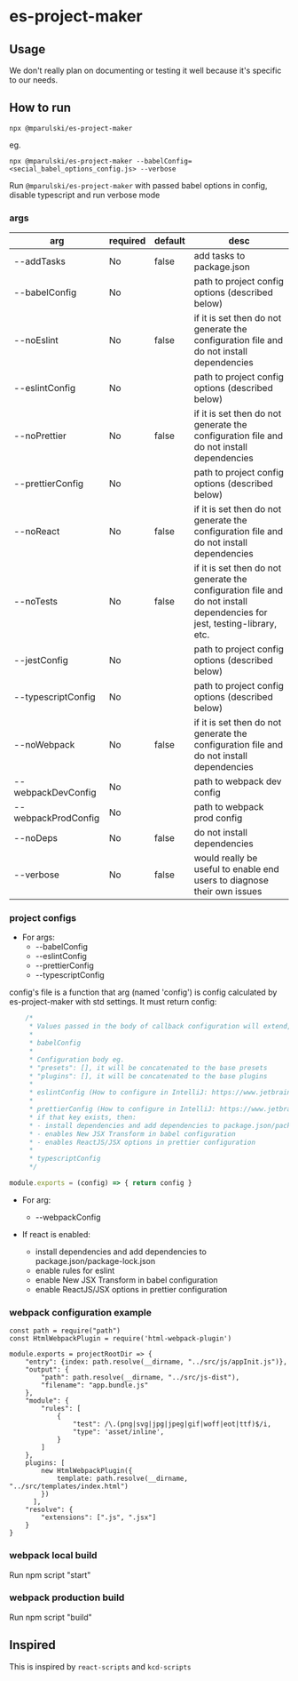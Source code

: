 # es-project-maker

## Usage 
We don't really plan on documenting or testing it well because it's specific to our needs.

## How to run 
```
npx @mparulski/es-project-maker
```
eg.
```
npx @mparulski/es-project-maker --babelConfig=<secial_babel_options_config.js> --verbose
```

Run `@mparulski/es-project-maker` with passed babel options in config, disable typescript and run verbose mode

### args
| arg                | required | default | desc |
|--------------------|----------|---------| -----|
| --addTasks         | No       | false | add tasks to package.json |
| --babelConfig      | No       |       | path to project config options (described below) |
| --noEslint         | No       | false | if it is set then do not generate the configuration file and do not install dependencies |
| --eslintConfig     | No       |       | path to project config options (described below) |
| --noPrettier       | No       | false | if it is set then do not generate the configuration file and do not install dependencies |
| --prettierConfig   | No       |       | path to project config options (described below) |
| --noReact          | No       | false | if it is set then do not generate the configuration file and do not install dependencies |
| --noTests          | No       | false | if it is set then do not generate the configuration file and do not install dependencies for jest, testing-library, etc.|
| --jestConfig       | No       |       | path to project config options (described below) |
| --typescriptConfig | No       |       | path to project config options (described below) |
| --noWebpack        | No       | false | if it is set then do not generate the configuration file and do not install dependencies |
| --webpackDevConfig | No       |       | path to webpack dev config |
| --webpackProdConfig| No       |       | path to webpack prod config |
| --noDeps           | No       | false | do not install dependencies |
| --verbose          | No       | false | would really be useful to enable end users to diagnose their own issues |

### project configs

- For args: 
  - --babelConfig
  - --eslintConfig
  - --prettierConfig
  - --typescriptConfig

config's file is a function that arg (named 'config') is config calculated by es-project-maker with std settings. It must return config:

```js
    /*
     * Values passed in the body of callback configuration will extend, delete or overwrite default values
     * 
     * babelConfig
     *
     * Configuration body eg.
     * "presets": [], it will be concatenated to the base presets
     * "plugins": [], it will be concatenated to the base plugins
     * 
     * eslintConfig (How to configure in IntelliJ: https://www.jetbrains.com/help/idea/eslint.html)
     * 
     * prettierConfig (How to configure in IntelliJ: https://www.jetbrains.com/help/idea/prettier.html#ws_prettier_install)
     * if that key exists, then:  
     * - install dependencies and add dependencies to package.json/package-lock.json
     * - enables New JSX Transform in babel configuration
     * - enables ReactJS/JSX options in prettier configuration
     *
     * typescriptConfig
     */

module.exports = (config) => { return config }
```

- For arg:

  - --webpackConfig

- If react is enabled:
    - install dependencies and add dependencies to package.json/package-lock.json
    - enable rules for eslint
    - enable New JSX Transform in babel configuration
    - enable ReactJS/JSX options in prettier configuration


### webpack configuration example

```
const path = require("path")
const HtmlWebpackPlugin = require('html-webpack-plugin')

module.exports = projectRootDir => {
    "entry": {index: path.resolve(__dirname, "../src/js/appInit.js")},
    "output": {
        "path": path.resolve(__dirname, "../src/js-dist"),
        "filename": "app.bundle.js"
    },
    "module": {
        "rules": [            
            {
                "test": /\.(png|svg|jpg|jpeg|gif|woff|eot|ttf)$/i,
                "type": 'asset/inline',
            }
        ]
    },
    plugins: [
        new HtmlWebpackPlugin({
            template: path.resolve(__dirname, "../src/templates/index.html")
        })
      ],
    "resolve": {
        "extensions": [".js", ".jsx"]
    }
}
```

### webpack local build
Run npm script "start"

### webpack production build
Run npm script "build" 

## Inspired 
This is inspired by `react-scripts` and `kcd-scripts`